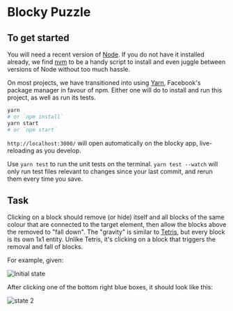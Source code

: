 # Blocky Puzzle

## To get started

You will need a recent version of [Node]. If you do not have it installed already, we find [nvm] to be a handy script to install and even juggle between versions of Node without too much hassle.

On most projects, we have transitioned into using [Yarn], Facebook's package manager in favour of npm. Either one will do to install and run this project, as well as run its tests.

```sh
yarn
# or `npm install`
yarn start
# or `npm start`
```

`http://localhost:3000/` will open automatically on the blocky app, live-reloading as you develop.

Use `yarn test` to run the unit tests on the terminal. `yarn test --watch` will only run test files relevant to changes since your last commit, and rerun them every time you save.

## Task

Clicking on a block should remove (or hide) itself and all blocks of the same colour that are connected to the target element, then allow the blocks above the removed to "fall down". The "gravity" is similar to [Tetris], but every block is its own 1x1 entity. Unlike Tetris, it's clicking on a block that triggers the removal and fall of blocks.

For example, given:

![Initial state](./initial.jpg)

After clicking one of the bottom right blue boxes, it should look like this:

![state 2](./expectedResult.jpg)

[node]: https://nodejs.org/en/ "Node is a JavaScript runtime built on Chrome's V8 JavaScript engine"
[nvm]: https://github.com/creationix/nvm 'Because nobody wants to upgrade and downgrade Node per project'
[yarn]: https://yarnpkg.com/en/docs/install 'Never go full Facebook though'
[tetris]: https://en.wikipedia.org/wiki/Tetris "You've played Tetris, right?"
